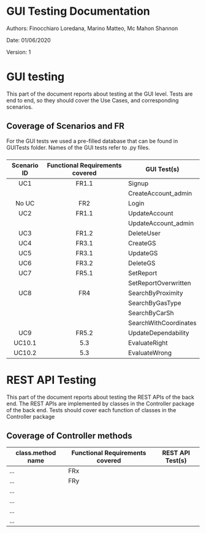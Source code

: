 # GUI  Testing Documentation 

Authors: Finocchiaro Loredana, Marino Matteo, Mc Mahon Shannon

Date: 01/06/2020

Version: 1

# GUI testing

This part of the document reports about testing at the GUI level. Tests are end to end, so they should cover the Use Cases, and corresponding scenarios.

## Coverage of Scenarios and FR

For the GUI tests we used a pre-filled database that can be found in GUITests folder.
Names of the GUI tests refer to .py files.

### 

| Scenario ID | Functional Requirements covered | GUI Test(s) |
|:-----------:|:-------------------------------:| ----------- | 
| UC1 | FR1.1 | Signup |       
|     |  | CreateAccount_admin |  
| No UC | FR2 | Login |       
| UC2 | FR1.1 | UpdateAccount |        
|     |  | UpdateAccount_admin |       
| UC3 | FR1.2 | DeleteUser |         
| UC4 | FR3.1 | CreateGS |             
| UC5 | FR3.1 | UpdateGS |             
| UC6 | FR3.2 | DeleteGS |     
| UC7 | FR5.1 | SetReport |  
|     |     | SetReportOverwritten |       
| UC8 | FR4   | SearchByProximity |     
|     |     | SearchByGasType |
|     |     | SearchByCarSh |
|     |     | SearchWithCoordinates |        
| UC9 | FR5.2 | UpdateDependability |             
| UC10.1 | 5.3 | EvaluateRight |     
| UC10.2| 5.3 | EvaluateWrong |         
          


# REST  API  Testing

This part of the document reports about testing the REST APIs of the back end. The REST APIs are implemented by classes in the Controller package of the back end. 
Tests should cover each function of classes in the Controller package

## Coverage of Controller methods


<Report in this table the test cases defined to cover all methods in Controller classes >

| class.method name | Functional Requirements covered |REST  API Test(s) | 
| ----------- | ------------------------------- | ----------- | 
|  ...           | FRx                             |             |     
|  ...           | FRy                             |             |             
| ...         |                                 |             |             
| ...         |                                 |             |             
| ...         |                                 |             |             
| ...         |                                 |             |             